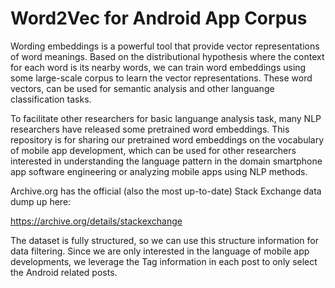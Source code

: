 # Word2Vec for Android App Corpus

Wording embeddings is a powerful tool that provide vector representations of word meanings. Based on the distributional hypothesis where the context for each word is its nearby words, we can train word embeddings using some large-scale corpus to learn the vector representations. These word vectors, can be used for semantic analysis and other languange classification tasks. 

To facilitate other researchers for basic languange analysis task, many NLP researchers have released some pretrained word embeddings. This repository is for sharing our pretrained word embeddings on the vocabulary of mobile app development, which can be used for other researchers interested in understanding the language pattern in the domain smartphone app software engineering or analyzing mobile apps using NLP methods. 

Archive.org has the official (also the most up-to-date) Stack Exchange data dump up here:

https://archive.org/details/stackexchange

The dataset is fully structured, so we can use this structure information for data filtering. Since we are only interested in the language of mobile app developments, we leverage the Tag information in each post to only select the Android related posts. 
